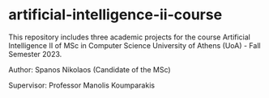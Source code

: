 # artificial-intelligence-ii-course
This repository includes three academic projects for the course Artificial Intelligence II of MSc in Computer Science University of Athens (UoA) - Fall Semester 2023.

Author: Spanos Nikolaos (Candidate of the MSc)

Supervisor: Professor Manolis Koumparakis
